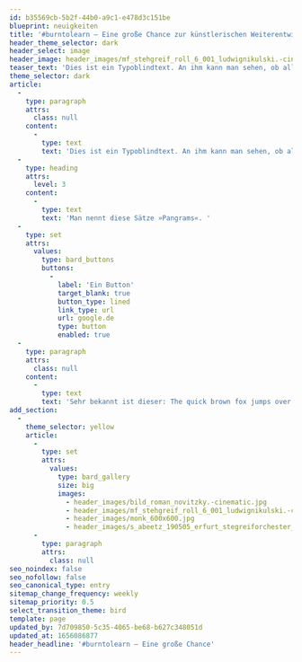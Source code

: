 ```yaml
---
id: b35569cb-5b2f-44b0-a9c1-e478d3c151be
blueprint: neuigkeiten
title: '#burntolearn – Eine große Chance zur künstlerischen Weiterentwicklung des Stegreif Orchesters  (2)'
header_theme_selector: dark
header_select: image
header_image: header_images/mf_stehgreif_roll_6_001_ludwignikulski.-cinematic.jpg
teaser_text: 'Dies ist ein Typoblindtext. An ihm kann man sehen, ob alle Buchstaben da sind und wie sie aussehen. Manchmal benutzt man Worte wie Hamburgefonts, Rafgenduks oder Handgloves, um Schriften zu testen.'
theme_selector: dark
article:
  -
    type: paragraph
    attrs:
      class: null
    content:
      -
        type: text
        text: 'Dies ist ein Typoblindtext. An ihm kann man sehen, ob alle Buchstaben da sind und wie sie aussehen. Manchmal benutzt man Worte wie Hamburgefonts, Rafgenduks oder Handgloves, um Schriften zu testen. Manchmal Sätze, die alle Buchstaben des Alphabets enthalten - '
  -
    type: heading
    attrs:
      level: 3
    content:
      -
        type: text
        text: 'Man nennt diese Sätze »Pangrams«. '
  -
    type: set
    attrs:
      values:
        type: bard_buttons
        buttons:
          -
            label: 'Ein Button'
            target_blank: true
            button_type: lined
            link_type: url
            url: google.de
            type: button
            enabled: true
  -
    type: paragraph
    attrs:
      class: null
    content:
      -
        type: text
        text: 'Sehr bekannt ist dieser: The quick brown fox jumps over the lazy old dog. Oft werden in Typoblindtexte auch fremdsprachige Satzteile eingebaut (AVAIL® and Wefox™ are testing aussi la Kerning), um die Wirkung in anderen Sprachen zu testen. In Lateinisch sieht zum Beispiel fast jede Schrift gut aus. Quod erat demonstrandum. Seit 1975 fehlen in den meisten Testtexten die Zahlen, weswegen nach TypoGb. 204 § ab dem Jahr 2034 Zahlen in 86 der Texte zur Pflicht werden. Nichteinhaltung wird mit bis zu 245 € oder 368 $ bestraft. Genauso wichtig in sind mittlerweile auch Âçcèñtë, die in neueren Schriften aber fast immer enthalten sind. Ein wichtiges aber schwierig zu integrierendes Feld sind OpenType-Funktionalitäten. Je nach Software und Voreinstellungen können eingebaute Kapitälchen, Kerning oder Ligaturen (sehr pfiffig) nicht richtig dargestellt werden.Dies ist ein Typoblindtext. An ihm kann man sehen, ob alle Buchstaben da sind und wie sie aussehen. Manchmal benutzt man Worte wie Hamburgefonts, Rafgenduks'
add_section:
  -
    theme_selector: yellow
    article:
      -
        type: set
        attrs:
          values:
            type: bard_gallery
            size: big
            images:
              - header_images/bild_roman_novitzky.-cinematic.jpg
              - header_images/mf_stehgreif_roll_6_001_ludwignikulski.-cinematic.jpg
              - header_images/monk_600x600.jpg
              - header_images/s_abeetz_190505_erfurt_stegreiforchester_5d3_9590.-cinematic.jpg
      -
        type: paragraph
        attrs:
          class: null
seo_noindex: false
seo_nofollow: false
seo_canonical_type: entry
sitemap_change_frequency: weekly
sitemap_priority: 0.5
select_transition_theme: bird
template: page
updated_by: 7d709850-5c35-4065-be68-b627c348051d
updated_at: 1656086877
header_headline: '#burntolearn – Eine große Chance'
---
```

